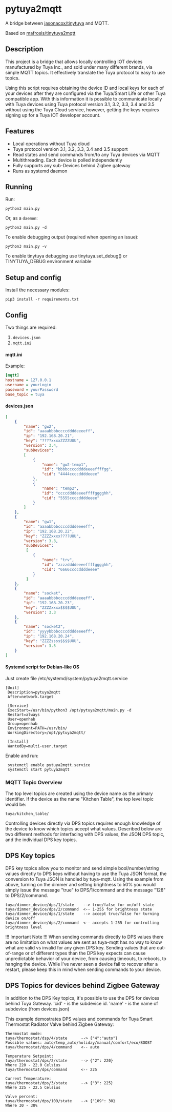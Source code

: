 # pytuya2mqtt

A bridge between [jasonacox/tinytuya](https://github.com/jasonacox/tinytuya) and MQTT.

Based on [mafrosis/tinytuya2mqtt](https://github.com/mafrosis/tinytuya2mqtt)

## Description

This project is a bridge that allows locally controlling IOT devices manufactured by Tuya Inc., and sold under many different brands, via simple MQTT topics. It effectively translate the Tuya protocol to easy to use topics.

Using this script requires obtaining the device ID and local keys for each of your devices after they are configured via the Tuya/Smart Life or other Tuya compatible app. With this information it is possible to communicate locally with Tuya devices using Tuya protocol version 3.1, 3.2, 3.3, 3.4 and 3.5 without using the Tuya Cloud service, however, getting the keys requires signing up for a Tuya IOT developer account.

## Features

* Local operations without Tuya cloud
* Tuya protocol version 3.1, 3.2, 3.3, 3.4 and 3.5 support
* Read states and send commands from/to any Tuya devices via MQTT
* Multithreading. Each device is polled independently
* Fully supports any sub-Devices behind Zigbee gateway
* Runs as systemd daemon

## Running

Run:
```
python3 main.py
```

Or, as a `daemon`:
```
python3 main.py -d
```

To enable debugging output (required when opening an issue):
```
python3 main.py -v 
```

To enable tinytuya debugging use tinytuya.set_debug() or TINYTUYA_DEBUG environment variable


## Setup and config

Install the necessary modules:
```
pip3 install -r requirements.txt
```

Config
----------

Two things are required:

 1. `devices.json`
 2. `mqtt.ini`


#### mqtt.ini

Example:

```ini
[mqtt]
hostname = 127.0.0.1
username = yourLogin
password = yourPassword
base_topic = tuya
```

#### devices.json


```json
[
	{
		"name": "gw2",
		"id": "aaaabbbbccccddddeeeeff",
		"ip": "192.168.20.21",
		"key": "????xxxxZZZZUUU",
		"version": 3.4,
		"subDevices":
		[
			{
				"name": "gw2-temp1",
				"id": "bbbbccccddddeeeeffffgg",
				"cid": "4444ccccddddeeee"
		  	},
		  	{
				"name": "temp2",
				"id": "ccccddddeeeeffffgggghh",
				"cid": "5555ccccddddeeee"
		  	}
		] 
	},
	{
		"name": "gw1",
		"id": "aaaabbbbccccddddeeeeff",
		"ip": "192.168.20.22",
		"key": "ZZZZxxxx????UUU",
		"version": 3.3,
		"subDevices":
		 [ 
			{
				"name": "trv",
				"id": "zzzzddddeeeeffffgggghh",
				"cid": "6666ccccddddeeee"
		   	}
		 ] 
	},
	{
		"name": "socket",
		"id": "aaaabbbbccccddddeeeeff",
		"ip": "192.168.20.23",
		"key": "ZZZZxxxx$$$$UUU",
		"version": 3.3
	},
	{
		"name": "socket2",
		"id": "yyyybbbbccccddddeeeeff",
		"ip": "192.168.20.24",
		"key": "ZZZZssss$$$$UUU",
		"version": 3.5
	}
]
```

#### Systemd script for Debian-like OS

Just create file /etc/systemd/system/pytuya2mqtt.service

```
[Unit]
 Description=pytuya2mqtt
 After=network.target
  
 [Service]
 ExecStart=/usr/bin/python3 /opt/pytuya2mqtt/main.py -d
 Restart=always
 User=openhab
 Group=openhab
 Environment=PATH=/usr/bin/
 WorkingDirectory=/opt/pytuya2mqtt/
 
 [Install]
 WantedBy=multi-user.target

 ```

Enable and run:
```
 systemctl enable pytuya2mqtt.service
 systemctl start pytuya2mqtt
```

### MQTT Topic Overview

The top level topics are created using the device name as the primary identifier. If the device as the name "Kitchen Table", the top level topic would be:

```tuya/kitchen_table/```

Controlling devices directly via DPS topics requires enough knowledge of the device to know which topics accept what values. Described below are two different methods for interfacing with DPS values, the JSON DPS topic, and the individual DPS key topics.

DPS Key topics
----------

DPS key topics allow you to monitor and send simple bool/number/string values directly to DPS keys without having to use the Tuya JSON format, the conversion to Tuya JSON is handled by tuya-mqtt. Using the example from above, turning on the dimmer and setting brightness to 50% you would simply issue the message "true" to DPS/1/command and the message "128" to DPS/2/command.

```
tuya/dimmer_device/dps/1/state    --> true/false for on/off state
tuya/dimmer_device/dps/2/command  <-- 1-255 for brightness state
tuya/dimmer_device/dps/1/state    --> accept true/false for turning device on/off
tuya/dimmer_device/dps/2/command  <-- accepts 1-255 for controlling brightness level
```

!!! Important Note !!! When sending commands directly to DPS values there are no limitation on what values are sent as tuya-mqtt has no way to know what are valid vs invalid for any given DPS key. Sending values that are out-of-range or of different types than the DPS key expects can cause unpredictable behavior of your device, from causing timeouts, to reboots, to hanging the device. While I've never seen a device fail to recover after a restart, please keep this in mind when sending commands to your device.

DPS Topics for devices behind Zigbee Gateway
----------
In addition to the DPS Key topics, it's possible to use the DPS for devices behind Tuya Gateway.
'cid' - is the subdevice id.
'name' - is the name of subdevice (from devices.json)

This example demostrates DPS values and commands for Tuya Smart Thermostat Radiator Valve behind Zigbee Gateway:

```
Thermostat mode:
tuya/thermostat/dsp/4/state      --> {"4":"auto"}
Possible values: auto/temp_auto/holiday/manual/comfort/eco/BOOST
tuya/thermostat/dps/4/command    <-- auto

Temperature Setpoint:
tuya/thermostat/dps/2/state      --> {"2": 220}
Where 220 - 22.0 Celsius
tuya/thermostat/dps/command      <-- 225

Current Temperature:
tuya/thermostat/dps/3/state      --> {"3": 225}
Where 225 - 22.5 Celsius

Valve percent:
tuya/thermostat/dps/109/state    --> {"109": 30}
Where 30 - 30%
```


